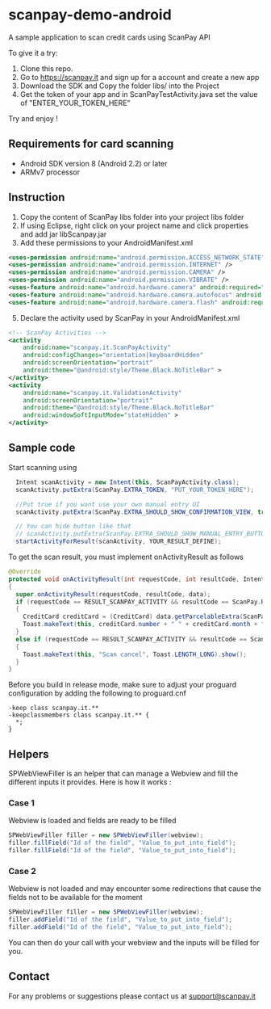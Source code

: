 scanpay-demo-android
====================

A sample application to scan credit cards using ScanPay API

To give it a try:

1. Clone this repo.
2. Go to https://scanpay.it and sign up for a account and create a new app
3. Download the SDK and Copy the folder libs/ into the Project
4. Get the token of your app and in ScanPayTestActivity.java set the value of "ENTER_YOUR_TOKEN_HERE"

Try and enjoy !


Requirements for card scanning
------------------------------

* Android SDK version 8 (Android 2.2) or later
* ARMv7 processor

Instruction
-----------

1. Copy the content of ScanPay libs folder into your project libs folder
2. If using Eclipse, right click on your project name and click properties and add jar libScanpay.jar
3. Add these permissions to your AndroidManifest.xml

  ```xml
  <uses-permission android:name="android.permission.ACCESS_NETWORK_STATE" />
  <uses-permission android:name="android.permission.INTERNET" />
  <uses-permission android:name="android.permission.CAMERA" />
  <uses-permission android:name="android.permission.VIBRATE" />
  <uses-feature android:name="android.hardware.camera" android:required="false" />
  <uses-feature android:name="android.hardware.camera.autofocus" android:required="false" />
  <uses-feature android:name="android.hardware.camera.flash" android:required="false" />
  ```

5. Declare the activity used by ScanPay in your AndroidManifest.xml

  ```xml
  <!-- ScanPay Activities -->
  <activity
      android:name="scanpay.it.ScanPayActivity"
      android:configChanges="orientation|keyboardHidden"
      android:screenOrientation="portrait"
      android:theme="@android:style/Theme.Black.NoTitleBar" >
  </activity>
  <activity
      android:name="scanpay.it.ValidationActivity"
      android:screenOrientation="portrait"
      android:theme="@android:style/Theme.Black.NoTitleBar"
      android:windowSoftInputMode="stateHidden" >
  </activity>
  ```

Sample code
-----------

Start scanning using
  ```java
    Intent scanActivity = new Intent(this, ScanPayActivity.class);
    scanActivity.putExtra(ScanPay.EXTRA_TOKEN, "PUT_YOUR_TOKEN_HERE");

    //Put true if you want use your own manual entry UI
    scanActivity.putExtra(ScanPay.EXTRA_SHOULD_SHOW_CONFIRMATION_VIEW, true);

    // You can hide button like that
    // scanActivity.putExtra(ScanPay.EXTRA_SHOULD_SHOW_MANUAL_ENTRY_BUTTON, false);
    startActivityForResult(scanActivity, YOUR_RESULT_DEFINE);
  ```

To get the scan result, you must implement onActivityResult as follows

  ```java
  @Override
  protected void onActivityResult(int requestCode, int resultCode, Intent data)
  {
    super.onActivityResult(requestCode, resultCode, data);
    if (requestCode == RESULT_SCANPAY_ACTIVITY && resultCode == ScanPay.RESULT_SCAN_SUCCESS)
    {
      CreditCard creditCard = (CreditCard) data.getParcelableExtra(ScanPay.EXTRA_CREDIT_CARD);
      Toast.makeText(this, creditCard.number + " " + creditCard.month + "/" + creditCard.year + " " + creditCard.cvv, Toast.LENGTH_LONG).show();
    }
    else if (requestCode == RESULT_SCANPAY_ACTIVITY && resultCode == ScanPay.RESULT_SCAN_CANCEL)
    {
      Toast.makeText(this, "Scan cancel", Toast.LENGTH_LONG).show();
    }
  }
  ```

Before you build in release mode, make sure to adjust your proguard configuration by adding the following to proguard.cnf

  ```
  -keep class scanpay.it.**
  -keepclassmembers class scanpay.it.** {
    *;
  }
  ```

  Helpers
-----------

SPWebViewFiller is an helper that can manage a Webview and fill the different inputs it provides.
Here is how it works :

### Case 1
Webview is loaded and fields are ready to be filled

```java
SPWebViewFiller filler = new SPWebViewFiller(webview);
filler.fillField("Id of the field", "Value_to_put_into_field");
filler.fillField("Id of the field", "Value_to_put_into_field");
```

### Case 2
Webview is not loaded and may encounter some redirections that cause the fields not to be available for the moment

```java
SPWebViewFiller filler = new SPWebViewFiller(webview);
filler.addField("Id of the field", "Value_to_put_into_field");
filler.addField("Id of the field", "Value_to_put_into_field");
```

You can then do your call with your webview and the inputs will be filled for you.


Contact
-----------

For any problems or suggestions please contact us at support@scanpay.it
